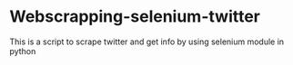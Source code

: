 # Webscrapping-selenium-twitter
This is a script to scrape twitter and get info by using selenium module in python

